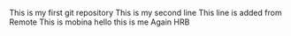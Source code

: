 This is my first git repository
This is my second line
This line is added from Remote
This is mobina
hello this is me
Again HRB
